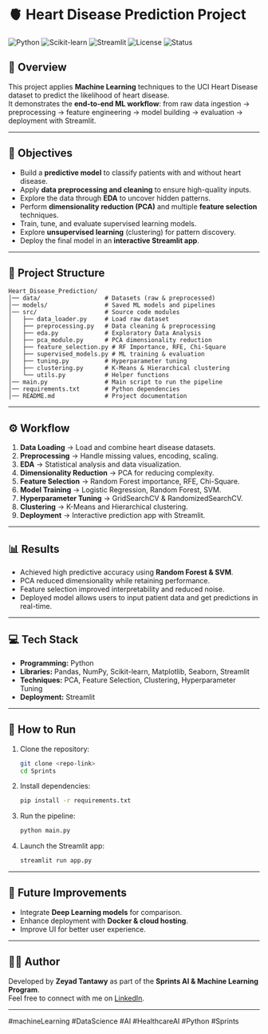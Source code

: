 # 🫀 Heart Disease Prediction Project  

![Python](https://img.shields.io/badge/Python-3.8%2B-blue)
![Scikit-learn](https://img.shields.io/badge/Scikit--learn-ML-orange)
![Streamlit](https://img.shields.io/badge/Streamlit-App-red)
![License](https://img.shields.io/badge/License-MIT-green)
![Status](https://img.shields.io/badge/Status-Completed-success)

## 📌 Overview  
This project applies **Machine Learning** techniques to the UCI Heart Disease dataset to predict the likelihood of heart disease.  
It demonstrates the **end-to-end ML workflow**: from raw data ingestion → preprocessing → feature engineering → model building → evaluation → deployment with Streamlit.  

---

## 🎯 Objectives  
- Build a **predictive model** to classify patients with and without heart disease.  
- Apply **data preprocessing and cleaning** to ensure high-quality inputs.  
- Explore the data through **EDA** to uncover hidden patterns.  
- Perform **dimensionality reduction (PCA)** and multiple **feature selection** techniques.  
- Train, tune, and evaluate supervised learning models.  
- Explore **unsupervised learning** (clustering) for pattern discovery.  
- Deploy the final model in an **interactive Streamlit app**.  

---

## 📂 Project Structure  
```
Heart_Disease_Prediction/
│── data/                  # Datasets (raw & preprocessed)
│── models/                # Saved ML models and pipelines
│── src/                   # Source code modules
│   ├── data_loader.py     # Load raw dataset
│   ├── preprocessing.py   # Data cleaning & preprocessing
│   ├── eda.py             # Exploratory Data Analysis
│   ├── pca_module.py      # PCA dimensionality reduction
│   ├── feature_selection.py # RF Importance, RFE, Chi-Square
│   ├── supervised_models.py # ML training & evaluation
│   ├── tuning.py          # Hyperparameter tuning
│   ├── clustering.py      # K-Means & Hierarchical clustering
│   └── utils.py           # Helper functions
│── main.py                # Main script to run the pipeline
│── requirements.txt       # Python dependencies
│── README.md              # Project documentation
```

---

## ⚙️ Workflow  
1. **Data Loading** → Load and combine heart disease datasets.  
2. **Preprocessing** → Handle missing values, encoding, scaling.  
3. **EDA** → Statistical analysis and data visualization.  
4. **Dimensionality Reduction** → PCA for reducing complexity.  
5. **Feature Selection** → Random Forest importance, RFE, Chi-Square.  
6. **Model Training** → Logistic Regression, Random Forest, SVM.  
7. **Hyperparameter Tuning** → GridSearchCV & RandomizedSearchCV.  
8. **Clustering** → K-Means and Hierarchical clustering.  
9. **Deployment** → Interactive prediction app with Streamlit.  

---

## 📊 Results  
- Achieved high predictive accuracy using **Random Forest & SVM**.  
- PCA reduced dimensionality while retaining performance.  
- Feature selection improved interpretability and reduced noise.  
- Deployed model allows users to input patient data and get predictions in real-time.  

---

## 💻 Tech Stack  
- **Programming:** Python  
- **Libraries:** Pandas, NumPy, Scikit-learn, Matplotlib, Seaborn, Streamlit  
- **Techniques:** PCA, Feature Selection, Clustering, Hyperparameter Tuning  
- **Deployment:** Streamlit  

---

## 🚀 How to Run  
1. Clone the repository:  
   ```bash
   git clone <repo-link>
   cd Sprints
   ```

2. Install dependencies:  
   ```bash
   pip install -r requirements.txt
   ```

3. Run the pipeline:  
   ```bash
   python main.py
   ```

4. Launch the Streamlit app:  
   ```bash
   streamlit run app.py
   ```

---

## 📌 Future Improvements  
- Integrate **Deep Learning models** for comparison.  
- Enhance deployment with **Docker & cloud hosting**.  
- Improve UI for better user experience.  

---

## 👨‍💻 Author  
Developed by **Zeyad Tantawy** as part of the **Sprints AI & Machine Learning Program**.  
Feel free to connect with me on [LinkedIn](https://www.linkedin.com/in/zeyad-tantawy-6a5859314/).  

---

#machineLearning #DataScience #AI #HealthcareAI #Python #Sprints  
